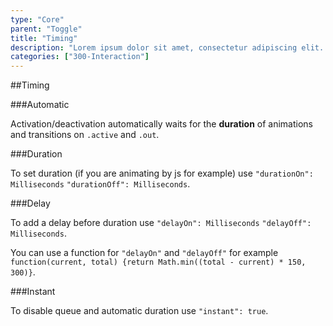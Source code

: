 ```yaml
---
type: "Core"
parent: "Toggle"
title: "Timing"
description: "Lorem ipsum dolor sit amet, consectetur adipiscing elit. Nunc tempus laoreet leo sit amet iaculis."
categories: ["300-Interaction"]
---
```


##Timing

###Automatic

Activation/deactivation automatically waits for the **duration** of animations and transitions on `.active` and `.out`.

<demo>
  <demovanilla src="demos/inline/demos/toggle/timing-automatic">
  </demovanilla>
</demo>

###Duration

To set duration (if you are animating by js for example) use `"durationOn": Milliseconds` `"durationOff": Milliseconds`.

<demo>
  <demovanilla src="demos/inline/demos/toggle/timing-duration">
  </demovanilla>
</demo>

###Delay

To add a delay before duration use `"delayOn": Milliseconds` `"delayOff": Milliseconds`.

<demo>
  <demovanilla src="demos/inline/demos/toggle/timing-delay">
  </demovanilla>
</demo>

You can use a function for `"delayOn"` and `"delayOff"` for example `function(current, total) {return Math.min((total - current) * 150, 300)}`.

<demo>
  <demovanilla src="demos/inline/demos/toggle/timing-delay-fnc">
  </demovanilla>
</demo>

###Instant

To disable queue and automatic duration use `"instant": true`.

<demo>
  <demovanilla src="demos/inline/demos/toggle/timing-instant">
  </demovanilla>
</demo>
